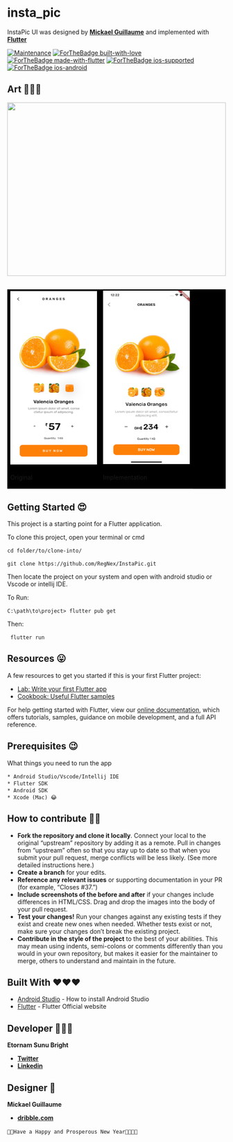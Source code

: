 # insta_pic

InstaPic UI was designed by [**Mickael Guillaume**](https://dribbble.com/mickaeldll) and implemented with [**Flutter**](https://flutter.dev)

<p align="center">
    
[![Maintenance](https://img.shields.io/badge/Maintained%3F-yes-green.svg)](https://github.com/RegNex/InstaPic/graphs/commit-activity)
[![ForTheBadge built-with-love](http://ForTheBadge.com/images/badges/built-with-love.svg)](https://github.com/RegNex/)
[![ForTheBadge made-with-flutter](https://img.shields.io/badge/flutter-made%20with%20flutter-blue.svg)](https://flutter.dev)
[![ForTheBadge ios-supported](https://img.shields.io/badge/IOS-IOS%20Supported-lightgrey.svg)](https://flutter.dev)
[![ForTheBadge ios-android](https://img.shields.io/badge/android-android%20supported-green.svg)](https://flutter.dev)

</p>

## Art 🤩🤩🤩

<img align="center" width="100%" height="400" src="https://raw.githubusercontent.com/RegNex/shopping_app_ui/master/screenshot/original.png"/>

<table style="width:100%" bgcolor="black">
</br>
  <tr>
    <td><img align="left" src="https://raw.githubusercontent.com/RegNex/shopping_app_ui/master/screenshot/art_1.jpg" width="200" height="400"/></td>
    <td><img src="https://raw.githubusercontent.com/RegNex/shopping_app_ui/master/screenshot/art_2.png" width="200" height="400"/></td>
   
  </tr>
  <tr>
   <td><p>Original</p></td>
      <td><p>Implementation</p></td>
  </tr>
  </br>  

</table>


## Getting Started 😍

This project is a starting point for a Flutter application.

To clone this project,
open your terminal or cmd

```
cd folder/to/clone-into/
```

```
git clone https://github.com/RegNex/InstaPic.git
```

Then
locate the project on your system and open with android studio or Vscode or intellij IDE.

To Run:

```
C:\path\to\project> flutter pub get

```

Then:

```
 flutter run

```


## Resources 😛

A few resources to get you started if this is your first Flutter project:

- [Lab: Write your first Flutter app](https://flutter.io/docs/get-started/codelab)
- [Cookbook: Useful Flutter samples](https://flutter.io/docs/cookbook)

For help getting started with Flutter, view our
[online documentation](https://flutter.io/docs), which offers tutorials,
samples, guidance on mobile development, and a full API reference.

## Prerequisites 😉

What things you need to run the app

```
* Android Studio/Vscode/Intellij IDE
* Flutter SDK
* Android SDK
* Xcode (Mac) 😂
```

## How to contribute ✌🏾

- **Fork the repository and clone it locally**. Connect your local to the original “upstream” repository by adding it as a remote. Pull in changes from “upstream” often so that you stay up to date so that when you submit your pull request, merge conflicts will be less likely. (See more detailed instructions here.)
- **Create a branch** for your edits.
- **Reference any relevant issues** or supporting documentation in your PR (for example, “Closes #37.”)
- **Include screenshots of the before and after** if your changes include differences in HTML/CSS. Drag and drop the images into the body of your pull request.
- **Test your changes!** Run your changes against any existing tests if they exist and create new ones when needed. Whether tests exist or not, make sure your changes don’t break the existing project.
- **Contribute in the style of the project** to the best of your abilities. This may mean using indents, semi-colons or comments differently than you would in your own repository, but makes it easier for the maintainer to merge, others to understand and maintain in the future.

## Built With ❤️❤️❤️

- [Android Studio](https://developer.android.com/studio/install) - How to install Android Studio
- [Flutter](https://flutter.io) - Flutter Official website

## Developer 👨🏾‍💻

**Etornam Sunu Bright**

- [**Twitter**](https://twitter.com/_regnex)
- [**Linkedin**](https://linkedin.com/in/etornam-sunu)

## Designer 🎨

**Mickael Guillaume**

- [**dribble.com**](https://dribbble.com/mickaeldll)

```🎊🎊Have a Happy and Prosperous New Year🎊🙌🏾🥳```